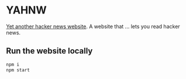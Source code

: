 # YAHNW

[Yet another hacker news website](https://mitchelpaulin.github.io/YAHNW/). A website that ... lets you read hacker news.
## Run the website locally 

```bash
npm i
npm start
```

